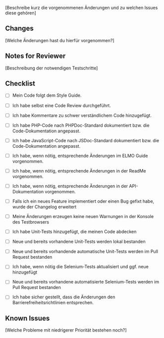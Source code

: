 [Beschreibe kurz die vorgenommenen Änderungen und zu welchen Issues diese gehören]

## Changes
[Welche Änderungen hast du hierfür vorgenommen?]

## Notes for Reviewer
[Beschreibung der notwendigen Testschritte]

## Checklist
- [ ] Mein Code folgt dem Style Guide.
- [ ] Ich habe selbst eine Code Review durchgeführt.
- [ ] Ich habe Kommentare zu schwer verständlichem Code hinzugefügt.
- [ ] Ich habe PHP-Code nach PHPDoc-Standard dokumentiert bzw. die Code-Dokumentation angepasst.
- [ ] Ich habe JavaScript-Code nach JSDoc-Standard dokumentiert bzw. die Code-Dokumentation angepasst.
- [ ] Ich habe, wenn nötig, entsprechende Änderungen im ELMO Guide vorgenommen.
- [ ] Ich habe, wenn nötig, entsprechende Änderungen in der ReadMe vorgenommen.
- [ ] Ich habe, wenn nötig, entsprechende Änderungen in der API-Dokumentation vorgenommen.
- [ ] Falls ich ein neues Feature implementiert oder einen Bug gefixt habe, wurde der Changelog erweitert
- [ ] Meine Änderungen erzeugen keine neuen Warnungen in der Konsole des Testbrowsers
- [ ] Ich habe Unit-Tests hinzugefügt, die meinen Code abdecken
- [ ] Neue und bereits vorhandene Unit-Tests werden lokal bestanden
- [ ] Neue und bereits vorhandende automatische Unit-Tests werden im Pull Request bestanden
- [ ] Ich habe, wenn nötig die Selenium-Tests aktualisiert und ggf. neue hinzugefügt
- [ ] Neue und bereits vorhandene automatisierte Selenium-Tests werden im Pull Request bestanden
- [ ] Ich habe sicher gestellt, dass die Änderungen den Barrierefreiheitsrichtlinien entsprechen.


## Known Issues
[Welche Probleme mit niedrigerer Priorität bestehen noch?]
